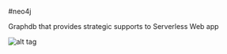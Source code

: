#neo4j

Graphdb that provides strategic supports to Serverless Web app


![alt tag](http://github.com/yh1008/neo4j/blob/master/setup/graph.png)
